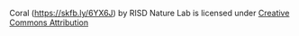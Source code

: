 Coral (https://skfb.ly/6YX6J) by RISD Nature Lab is licensed under [Creative Commons Attribution](http://creativecommons.org/licenses/by/4.0/)
